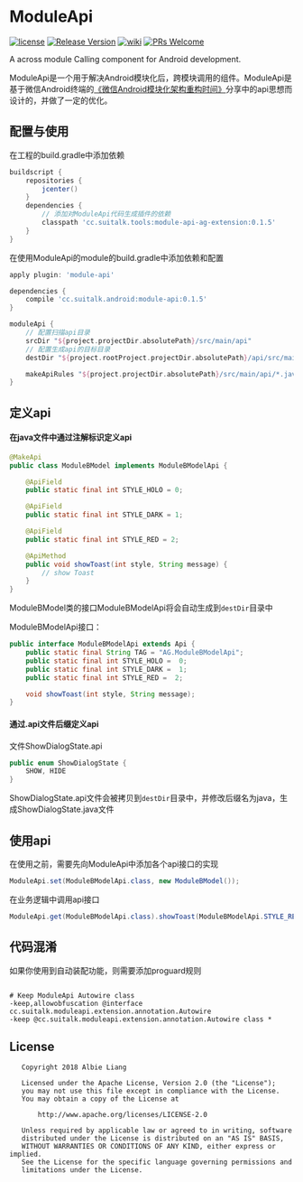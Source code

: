 # ModuleApi

[![license](http://img.shields.io/badge/license-Apache2.0-brightgreen.svg?style=flat)](https://github.com/AlbieLiang/ModuleApi/blob/master/LICENSE)
[![Release Version](https://img.shields.io/badge/release-0.1.5-red.svg)](https://github.com/AlbieLiang/ModuelApi/releases)
[![wiki](https://img.shields.io/badge/wiki-0.1.5-red.svg)](https://github.com/AlbieLiang/ModuleApi/wiki)
[![PRs Welcome](https://img.shields.io/badge/PRs-welcome-brightgreen.svg)](https://github.com/AlbieLiang/ModuleApi/pulls)

A across module Calling component for Android development.

ModuleApi是一个用于解决Android模块化后，跨模块调用的组件。ModuleApi是基于微信Android终端的[《微信Android模块化架构重构时间》](https://mp.weixin.qq.com/s/6Q818XA5FaHd7jJMFBG60w)分享中的api思想而设计的，并做了一定的优化。


## 配置与使用

在工程的build.gradle中添加依赖

```groovy
buildscript {
    repositories {
        jcenter()
    }
    dependencies {
        // 添加对ModuleApi代码生成插件的依赖
        classpath 'cc.suitalk.tools:module-api-ag-extension:0.1.5'
    }
}
```

在使用ModuleApi的module的build.gradle中添加依赖和配置

```groovy
apply plugin: 'module-api'

dependencies {
    compile 'cc.suitalk.android:module-api:0.1.5'
}

moduleApi {
    // 配置扫描api目录
    srcDir "${project.projectDir.absolutePath}/src/main/api"
    // 配置生成api的目标目录
    destDir "${project.rootProject.projectDir.absolutePath}/api/src/main/api"

    makeApiRules "${project.projectDir.absolutePath}/src/main/api/*.java"
}
```
## 定义api

#### 在java文件中通过注解标识定义api

```java
@MakeApi
public class ModuleBModel implements ModuleBModelApi {

    @ApiField
    public static final int STYLE_HOLO = 0;

    @ApiField
    public static final int STYLE_DARK = 1;

    @ApiField
    public static final int STYLE_RED = 2;

    @ApiMethod
    public void showToast(int style, String message) {
        // show Toast
    }
}
```
ModuleBModel类的接口ModuleBModelApi将会自动生成到`destDir`目录中

ModuleBModelApi接口：

```java
public interface ModuleBModelApi extends Api {
    public static final String TAG = "AG.ModuleBModelApi";
    public static final int STYLE_HOLO =  0;
    public static final int STYLE_DARK =  1;
    public static final int STYLE_RED =  2;

    void showToast(int style, String message);
}
```

#### 通过.api文件后缀定义api

文件ShowDialogState.api

```java
public enum ShowDialogState {
    SHOW, HIDE
}
```
ShowDialogState.api文件会被拷贝到`destDir`目录中，并修改后缀名为java，生成ShowDialogState.java文件

## 使用api

在使用之前，需要先向ModuleApi中添加各个api接口的实现

```java
ModuleApi.set(ModuleBModelApi.class, new ModuleBModel());
```

在业务逻辑中调用api接口

```java
ModuleApi.get(ModuleBModelApi.class).showToast(ModuleBModelApi.STYLE_RED, "Test from ModuleFirst.");
```
## 代码混淆

如果你使用到自动装配功能，则需要添加proguard规则
```proguard

# Keep ModuleApi Autowire class
-keep,allowobfuscation @interface cc.suitalk.moduleapi.extension.annotation.Autowire
-keep @cc.suitalk.moduleapi.extension.annotation.Autowire class *
```

## License

```
   Copyright 2018 Albie Liang

   Licensed under the Apache License, Version 2.0 (the "License");
   you may not use this file except in compliance with the License.
   You may obtain a copy of the License at

       http://www.apache.org/licenses/LICENSE-2.0

   Unless required by applicable law or agreed to in writing, software
   distributed under the License is distributed on an "AS IS" BASIS,
   WITHOUT WARRANTIES OR CONDITIONS OF ANY KIND, either express or implied.
   See the License for the specific language governing permissions and
   limitations under the License.
```

